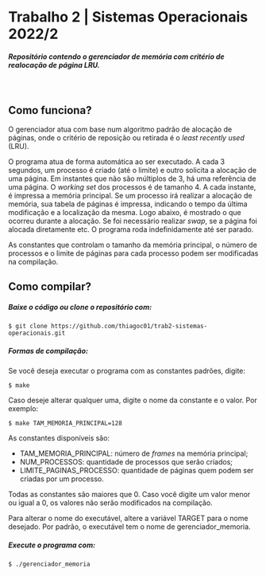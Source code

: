 # Trabalho 2 | Sistemas Operacionais 2022/2


##### Repositório contendo o gerenciador de memória com critério de realocação de página LRU.


&nbsp;

## Como funciona?

O gerenciador atua com base num algoritmo padrão de alocação de páginas, onde o critério de reposição ou retirada é o _least recently used_ (LRU).

O programa atua de forma automática ao ser executado. A cada 3 segundos, um processo é criado (até o limite) e outro solicita a alocação de uma página. Em instantes que não são múltiplos de 3, há uma referência de uma página. O _working set_ dos processos é de tamanho 4. A cada instante, é impressa a memória principal. Se um processo irá realizar a alocação de memória, sua tabela de páginas é impressa, indicando o tempo da última modificação e a localização da mesma. Logo abaixo, é mostrado o que ocorreu durante a alocação. Se foi necessário realizar _swap_, se a página foi alocada diretamente etc. O programa roda indefinidamente até ser parado.

As constantes que controlam o tamanho da memória principal, o número de processos e o limite de páginas para cada processo podem ser modificadas na compilação.

## Como compilar?

##### Baixe o código ou clone o repositório com:

```
$ git clone https://github.com/thiagoc01/trab2-sistemas-operacionais.git
```

##### Formas de compilação:

Se você deseja executar o programa com as constantes padrões, digite:

```
$ make
```

Caso deseje alterar qualquer uma, digite o nome da constante e o valor. Por exemplo:

```
$ make TAM_MEMORIA_PRINCIPAL=128
```

As constantes disponíveis são:

- TAM_MEMORIA_PRINCIPAL: número de _frames_ na memória principal;
- NUM_PROCESSOS: quantidade de processos que serão criados;
- LIMITE_PAGINAS_PROCESSO: quantidade de páginas quem podem ser criadas por um processo.

Todas as constantes são maiores que 0. Caso você digite um valor menor ou igual a 0, os valores não serão modificados na compilação.

Para alterar o nome do executável, altere a variável TARGET para o nome desejado. Por padrão, o executável tem o nome de gerenciador_memoria.

##### Execute o programa com:

```
$ ./gerenciador_memoria
```